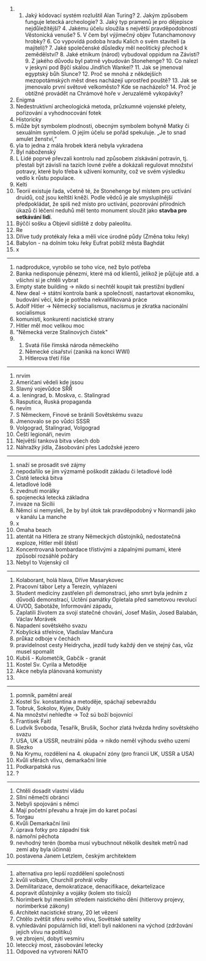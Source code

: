 1.  1. Jaký kódovací systém rozluštil Alan Turing? 2. Jakým způsobem funguje letecká archeologie? 3. Jaký typ pramenů je pro dějepisce nejdůležitější? 4. Jakému účelu sloužila s největší pravděpodobností Věstonická venuše? 5. V čem byl výjimečný objev Tutanchamonovy hrobky? 6. Co vypovídá podoba hradu Kalich o svém staviteli (a majiteli)? 7. Jaké společenské důsledky měl neolitický přechod k zemědělství? 8. Jaké etnikum (národ) vybudoval oppidum na Závisti? 9. Z jakého důvodu byl patrně vybudován Stonehenge? 10. Co nalezl v jeskyni pod Býčí skálou Jindřich Wankel? 11. Jak se jmenoval egyptský bůh Slunce? 12. Proč se mnohá z někdejších mezopotámských měst dnes nacházejí uprostřed pouště? 13. Jak se jmenovalo první světové velkoměsto? Kde se nacházelo? 14. Proč je obtížné provádět na Chrámové hoře v Jeruzalémě vykopávky?
1. Enigma
2. Nedestruktivní archeologická metoda, průzkumné vojenské přelety, pořizování a vyhodnocování fotek
3. Historicky
4. může být symbolem plodnosti, obecným symbolem bohyně Matky či sexuálním symbolem. O jejím účelu se pořád spekuluje. „Je to snad amulet ženství,“
5.  yla to jedna z mála hrobek která nebyla vykradena
6.  Byl náboženský
7.  L Lidé poprvé převzali kontrolu nad způsobem získávání potravin, tj. přestali být závislí na tazích lovné zvěře a dokázali regulovat množství potravy, které bylo třeba k uživení komunity, což ve svém výsledku vedlo k růstu populace.
8.   Kelti
9.   Teorií existuje řada, včetně té, že Stonehenge byl místem pro uctívání druidů, což jsou keltští kněží. Podle vědců je ale smysluplnější předpokládat, že spíš než místo pro uctívání, pozorování přírodních úkazů či léčení neduhů měl tento monument sloužit jako **stavba pro setkávání lidí**.
10.   Býččí sošku a Objevil sídliště z doby paleolitu.
11.   Re
12.   Dříve tudy protékaly řeka a měli více úrodné půdy (Změna toku řeky)
13.   Babylon - na dolním toku řeky Eufrat poblíž města Baghdát
14.   x



---


1. nadprodukce, vyrobilo se toho více, než bylo potřeba
2. Banka nedisponuje pěnezmi, které má od klientů, jelikož je půjčuje atd. a všichni si je chtěli vybrat
3. Empty state building -> nikdo si nechtěl koupit tak prestižní bydlení
4. New deal -> státní kontrola bank a společností, nastartovat ekonomiku, budování věcí, kde je potřeba nekvalifikovaná práce
5. Adolf Hitler -> Německý socialismus, nacismus je zkratka nacionální  socialismus
6. komunisti, konkurenti nacistické strany
7. Hitler měl moc velikou moc
8. "Německá verze Stalinových čistek"
9. 1. Svatá říše římská národa německého
	2. Německé císařství (zaniká na konci WWI)
	3. Hitlerova třetí říše

---

1. nrvim
2. Američani vědeli kde jssou
3. Slavný vojevůdce SŘŘ
4. a. leningrad, b. Moskva, c. Stalingrad
5. Rasputica, Ruská propaganda
6. nevím
7. S Německem, Finové se bránili Sovětskému svazu
8. Jmenovalo se po vůdci SSSR
9. Volgograd, Stalingrad, Volgograd
10. Čeští legionáři, nevim
11. Největší tanková bitva všech dob 
12. Náhražky jídla, Zásobování přes Ladožské jezero

---

1. snaží se prosadit své zájmy
2. nepodařilo se jim výzmamě poškodit základu či letadlové lodě
3. Čistě letecká bitva
4. letadlové lodě
5. zvednutí morálky
6. spojenecká letecká základna
7. invaze na Sicílii
8. Němci si nemysleli, že by byl útok tak pravděpodobný v Normandii jako v kanálu La manche
9. x
10. Omaha beach
11. atentát na Hitlera ze strany Německých důstojníků, nedostatečná exploze, Hitler měl štěstí
12. Koncentrovaná bombardace třístivými a zápalnými pumami, které způsobí rozsáhlé požáry
13. Nebyl to Vojenský cíl 



---

1. Kolaborant, holá hlava, Dříve Masarykovec
2. Pracovní tábor Lety a Terezín, vyhlazeni
3. Student medicíny zastřelen při demonstraci, jeho smrt byla jedním z důvodů demonstrací, Uctění památky Opletala před sametovou revolucí
4. ÚVOD, Sabotáže, Informování západu, 
5. Zaplatili životem za svojí statečné chování, Josef Mašín, Josed Balabán, Václav Morávek
6. Napadení sovětského svazu
7. Kobylická střelnice, Vladislav Mančura 
8. průkaz odboje v čechách
9. pravidelnost cesty Heidrycha, jezdil tudy každý den ve stejný čas, vůz musel spomalit
10. Kubiš - Kulometčík, Gabčík - granát
11. Kostel Sv. Cyrila a Metoděje
12. Akce nebyla plánovaná komunisty 
13. 

---

1. pomník, pamětní areál
2. Kostel Sv. konstantina a metoděje, spáchají sebevraždu
3. Tobruk, Sokolov, Kyjev, Dukly
4. Na množství nehleďte -> Tož sú boží bojovnící
5. Frantisek Faitl
6.  Ludvík Svoboda, Tesařík, Brušík, Sochor
zlatá hvězda hrdiny  sovětského svazu
7. USA, UK a USSR, neutrální půda -> nikdo neměl výhodu svého uzemí
8. Slezko
9. Na Krymu, rozdělení na 4. okupační zóny (pro francii UK, USSR a USA)
10. Kvůli sférách vlivu, demarkační linie
11. Podkarpatská rus
12. ?
---

1. Chtěli dosadit vlastní vládu
2. SIlní němečtí obránci
3. Nebyli spojováni s němci
4. Mají početní převahu a hraje jim do karet počasí
5. Torgau
6. Kvůli Demarkační linii
7. úprava fotky pro západní tisk
8. námořní pěchota
9. nevhodný terén (bomba musí vybuchnout několik desítek metrů nad zemí aby byla účinná)
10. postavena Janem Letzlem, českým architektem

---

1. alternativa pro lepší rozddělení společnosti
2. kvůli volbám, Churchill prohrál volby
3. Demilitarizace, demokratizace, denacifikace, dekartelizace
4. popravit důstojníky a vojáky (kolem sto tisíců)
5. Norimberk byl menším středem naistického dění (hitlerovy projevy, norimberksé zákony)
6. Architekt nacistické strany, 20 let vězení
7. Chtělo zvětšit sféru svého vlivu, Sovětské satelity
8. vyhledávání populárních lidí, kteří byli nakloneni na východ (zdržování jejich vlivu na politiku)
9. ve zbrojení, dobytí vesmíru
10. leteccký most, zásobování letecky
11. Odpoved na vytvoreni NATO